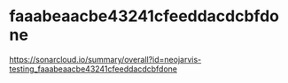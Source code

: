 # faaabeaacbe43241cfeeddacdcbfdone
https://sonarcloud.io/summary/overall?id=neojarvis-testing_faaabeaacbe43241cfeeddacdcbfdone
